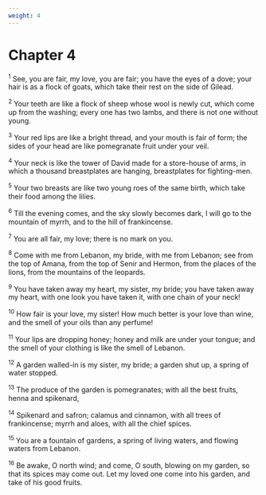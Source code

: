 ```yaml
---
weight: 4
---
```


# Chapter 4

<sup>1</sup> See, you are fair, my love, you are fair; you have the eyes of a dove; your hair is as a flock of goats, which take their rest on the side of Gilead. 

<sup>2</sup> Your teeth are like a flock of sheep whose wool is newly cut, which come up from the washing; every one has two lambs, and there is not one without young. 

<sup>3</sup> Your red lips are like a bright thread, and your mouth is fair of form; the sides of your head are like pomegranate fruit under your veil. 

<sup>4</sup> Your neck is like the tower of David made for a store-house of arms, in which a thousand breastplates are hanging, breastplates for fighting-men. 

<sup>5</sup> Your two breasts are like two young roes of the same birth, which take their food among the lilies. 

<sup>6</sup> Till the evening comes, and the sky slowly becomes dark, I will go to the mountain of myrrh, and to the hill of frankincense. 

<sup>7</sup> You are all fair, my love; there is no mark on you. 

<sup>8</sup> Come with me from Lebanon, my bride, with me from Lebanon; see from the top of Amana, from the top of Senir and Hermon, from the places of the lions, from the mountains of the leopards. 

<sup>9</sup> You have taken away my heart, my sister, my bride; you have taken away my heart, with one look you have taken it, with one chain of your neck! 

<sup>10</sup> How fair is your love, my sister! How much better is your love than wine, and the smell of your oils than any perfume! 

<sup>11</sup> Your lips are dropping honey; honey and milk are under your tongue; and the smell of your clothing is like the smell of Lebanon. 

<sup>12</sup> A garden walled-in is my sister, my bride; a garden shut up, a spring of water stopped. 

<sup>13</sup> The produce of the garden is pomegranates; with all the best fruits, henna and spikenard, 

<sup>14</sup> Spikenard and safron; calamus and cinnamon, with all trees of frankincense; myrrh and aloes, with all the chief spices. 

<sup>15</sup> You are a fountain of gardens, a spring of living waters, and flowing waters from Lebanon. 

<sup>16</sup> Be awake, O north wind; and come, O south, blowing on my garden, so that its spices may come out. Let my loved one come into his garden, and take of his good fruits. 


